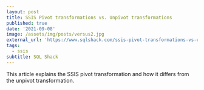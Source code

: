 ```yaml
---
layout: post
title: SSIS Pivot transformations vs. Unpivot transformations
published: true
date: '2021-09-08'
image: /assets/img/posts/versus2.jpg
external_url: 'https://www.sqlshack.com/ssis-pivot-transformations-vs-unpivot-transformations/'
tags:
  - ssis
subtitle: SQL Shack
---
```

This article explains the SSIS pivot transformation and how it differs from the unpivot transformation.
